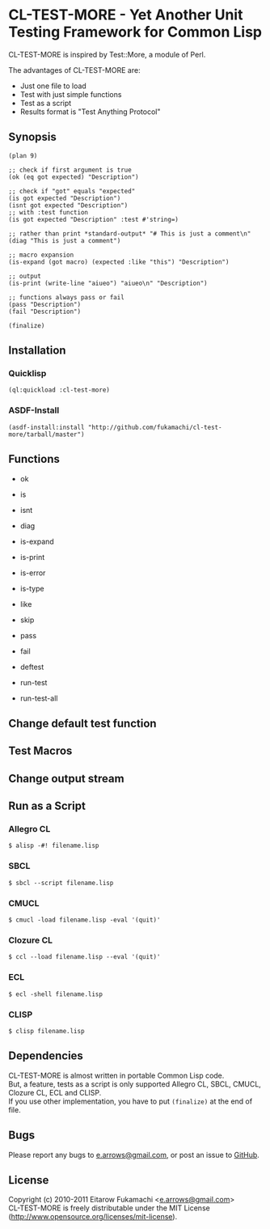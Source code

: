 # CL-TEST-MORE - Yet Another Unit Testing Framework for Common Lisp

CL-TEST-MORE is inspired by Test::More, a module of Perl.

The advantages of CL-TEST-MORE are:

* Just one file to load
* Test with just simple functions
* Test as a script
* Results format is "Test Anything Protocol"

## Synopsis

    (plan 9)
    
    ;; check if first argument is true
    (ok (eq got expected) "Description")
    
    ;; check if "got" equals "expected"
    (is got expected "Description")
    (isnt got expected "Description")
    ;; with :test function
    (is got expected "Description" :test #'string=)
    
    ;; rather than print *standard-output* "# This is just a comment\n"
    (diag "This is just a comment")
    
    ;; macro expansion
    (is-expand (got macro) (expected :like "this") "Description")
    
    ;; output
    (is-print (write-line "aiueo") "aiueo\n" "Description")
    
    ;; functions always pass or fail
    (pass "Description")
    (fail "Description")
    
    (finalize)

## Installation

### Quicklisp

    (ql:quickload :cl-test-more)

### ASDF-Install

    (asdf-install:install "http://github.com/fukamachi/cl-test-more/tarball/master")

## Functions

* ok
* is
* isnt
* diag
* is-expand
* is-print
* is-error
* is-type
* like
* skip
* pass
* fail

* deftest
* run-test
* run-test-all

## Change default test function

## Test Macros

## Change output stream

## Run as a Script

### Allegro CL

    $ alisp -#! filename.lisp

### SBCL

    $ sbcl --script filename.lisp

### CMUCL

    $ cmucl -load filename.lisp -eval '(quit)'

### Clozure CL

    $ ccl --load filename.lisp --eval '(quit)'

### ECL

    $ ecl -shell filename.lisp

### CLISP

    $ clisp filename.lisp

## Dependencies

CL-TEST-MORE is almost written in portable Common Lisp code.  
But, a feature, tests as a script is only supported Allegro CL, SBCL, CMUCL, Clozure CL, ECL and CLISP.  
If you use other implementation, you have to put <code>(finalize)</code> at the end of file.

## Bugs

Please report any bugs to e.arrows@gmail.com, or post an issue to [GitHub](http://github.com/fukamachi/cl-test-more/issues).

## License

Copyright (c) 2010-2011 Eitarow Fukamachi &lt;e.arrows@gmail.com&gt;  
CL-TEST-MORE is freely distributable under the MIT License (http://www.opensource.org/licenses/mit-license).
